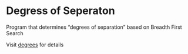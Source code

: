 # Degress of Seperaton
Program that determines “degrees of separation” based on Breadth First Search

Visit [degrees](https://cs50.harvard.edu/ai/2020/projects/0/degrees/) for details